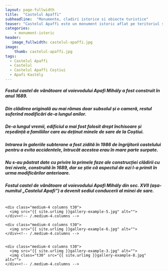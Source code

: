 ```yaml
---
layout: page-fullwidth
title:  "Castelul Apaffi"
subheadline:  "Monumente, cladiri istorice si obiecte turistice"
teaser: "Castelul Apaffi este un monument istoric aflat pe teritoriul satului Coștiui comuna Rona de Sus."
categories:
    - monument-istoric
header:
   image_fullwidth: castelul-apaffi.jpg
image:
    thumb: castelul-apaffi.jpg   
tags:
  - Castelul Apaffi
  - Castelul 
  - Castelul Apaffi Coștiui
  - Apafi Kastély
---
```

##### Fostul castel de vânătoare al voievodului Apafi Mihály a fost construit în anul 1689. 
##### Din clădirea originală au mai rămas doar subsolul și o cameră, restul suferind modificări de-a lungul anilor. 
##### De-a lungul vremii, edificiul a mai fost folosit drept închisoare și reședință a familiilor care au deținut minele de sare de la Coștiui. 
##### Intrarea în galeriile subterane a fost zidită în 1986 de îngrijitorii castelului pentru a evita accidentele, întrucât acestea erau în mare parte surpate.
##### Nu s-au păstrat date cu privire la primele faze ale construcției clădirii cu trei nivele, construită în 1689, dar se știe că aspectul de azi l-a primit în urma modificărilor anterioare. 
##### Fostul castel de vânătoare al voievodului Apafi Mihály din sec. XVII (așa-numitul „Castelul Apafi”) a devenit sediul conducerii al minei de sare.
<!--more-->

<div class="row">
    <div class="medium-4 columns t30">
    <img src="{{ site.urlimg }}gallery-example-4.jpg" alt="">
    </div><!-- /.medium-4.columns -->

    <div class="medium-4 columns t30">
      <img src="{{ site.urlimg }}gallery-example-5.jpg" alt="">
    </div><!-- /.medium-4.columns -->

    <div class="medium-4 columns t30">
      <img src="{{ site.urlimg }}gallery-example-6.jpg" alt="">
    </div><!-- /.medium-4.columns -->

</div><!-- /.row -->


<div class="row">
    <div class="medium-8 columns t30">
    <img src="{{ site.urlimg }}gallery-example-7.jpg" alt="">
    </div><!-- /.medium-8.columns -->

    <div class="medium-4 columns t30">
      <img src="{{ site.urlimg }}gallery-example-3.jpg" alt="">
      <img class="t30" src="{{ site.urlimg }}gallery-example-8.jpg" alt="">
    </div><!-- /.medium-4.columns -->

</div><!-- /.row -->



 [1]: http://foundation.zurb.com/docs/components/grid.html
